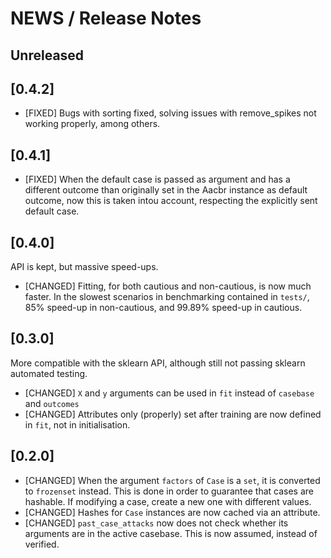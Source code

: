 # NEWS / Release Notes

## Unreleased

## [0.4.2]
  * [FIXED] Bugs with sorting fixed, solving issues with remove_spikes not working properly, among others.

## [0.4.1]
  * [FIXED] When the default case is passed as argument and has a different outcome than originally set in the Aacbr instance as default outcome, now this is taken intou account, respecting the explicitly sent default case.

## [0.4.0]
  API is kept, but massive speed-ups.
  * [CHANGED] Fitting, for both cautious and non-cautious, is now much faster.
    In the slowest scenarios in benchmarking contained in `tests/`, 85% speed-up in non-cautious, and 99.89% speed-up in cautious.

## [0.3.0]
  More compatible with the sklearn API, although still not passing sklearn automated testing.
  * [CHANGED] `X` and `y` arguments can be used in `fit` instead of `casebase` and `outcomes`
  * [CHANGED] Attributes only (properly) set after training are now defined in `fit`, not in initialisation.

## [0.2.0]
  * [CHANGED] When the argument `factors` of `Case` is a `set`, it is converted to `frozenset` instead. This is done in order to guarantee that cases are hashable. If modifying a case, create a new one with different values.
  * [CHANGED] Hashes for `Case` instances are now cached via an attribute.
  * [CHANGED] `past_case_attacks` now does not check whether its arguments are in the active casebase. This is now assumed, instead of verified.
